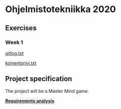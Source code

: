 # Ohjelmistotekniikka 2020
## Exercises
### Week 1
[gitlog.txt](https://github.com/TuuliTG/Ohte/blob/main/laskarit/viikko1/gitlog.txt)

[komentorivi.txt](https://github.com/TuuliTG/Ohte/blob/main/laskarit/viikko1/komentorivi.txt)
## Project specification

The project will be a Master Mind game. 

[**Requirements analysis**]()